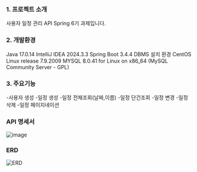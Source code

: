 ### 1. 프로젝트 소개
사용자 일정 관리 API Spring 6기 과제입니다.


### 2. 개발환경
Java 17.0.14
IntelliJ IDEA 2024.3.3
Spring Boot 3.4.4
DBMS 설치 환경 CentOS Linux release 7.9.2009
MYSQL 8.0.41 for Linux on x86_64 (MySQL Community Server - GPL)


### 3. 주요기능
-사용자 생성
-일정 생성
-일정 전체조회(날짜,이름)
-일정 단건조회
-일정 변경
-일정 삭제
-일정 페이지네이션


### API 명세서
![image](https://github.com/user-attachments/assets/e9420f18-b6a0-4070-beb6-80e4cddef630)



### ERD
![ERD](https://github.com/user-attachments/assets/09623006-edca-42b7-8a87-24624c976c0a)
